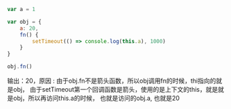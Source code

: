```javascript
var a = 1

var obj = {
    a: 20,
    fn() {
        setTimeout(() => console.log(this.a), 1000)
    }
}

obj.fn()
```

输出：20，原因 : 由于obj.fn不是箭头函数，所以obj调用fn的时候，thi指向的就是obj，
由于setTimeout第一个回调函数是箭头，使用的是上下文的this，就是就是obj，所以再访问this.a的时候，
也就是访问的obj.a, 也就是20